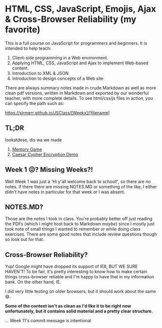 # HTML, CSS, JavaScript, Emojis, Ajax & Cross-Browser Reliability (my favorite)

This is a full course on JavaScript for programmers and beginners. It is intended to help teach:

1. Client-side programming in a Web environment. 
2. Applying HTML, CSS, JavaScript and Ajax to implement Web-based content.
3. Introduction to XML & JSON
4. Introduction to design concepts of a Web site

There are always summary notes made in crude Markdown as well as more clean pdf versions, written in Markdown and exported by our wonderful teacher, with more complete details. To see html/css/js
files in action, you can specify the path such as:

https://sirmerr.github.io/JSClass/[Weekx]/[filename]

## TL;DR

lookatdese, dis wa we made

1. [Memory Game](https://sirmerr.github.io/JSClass/Projects/Memory%20Game/index.html)
2. [Caesar Cypher Encryption Demo](https://sirmerr.github.io/JSClass/Projects/Project2/index.html)

## Week 1 😖? Missing Weeks?!

Well Week 1 was just a 'Hi y'all welcome back to school!', so there are no notes. If there there are missing NOTES.MD or something of the like, I either didn't have notes in particular for that week or I was absent.

## NOTES.MD?

Those are the notes I took in class. You're probably better off just reading the PDFs (which I might host back to Markdown *maybe*) since I mostly just took note of small things I wanted to remember or while doing class exercises. There are some good notes that include review questions though so look out for that. 

## Cross-Browser Reliability?
Yup! Google might have dropped its support of IE8, BUT WE SURE HAVEN'T! To be fair, it's pretty interesting to know how to make certain things cross-browser reliable and I'm happy to have that in my information bank. On the other hand, IE.

I did very little testing on older browsers, but it should work about the same 😄.

**Some of the content isn't as clean as I'd like it to be right now unfortunately, but it contains solid material and a pretty clear structure.**

... Week 11's commit message is intentional
